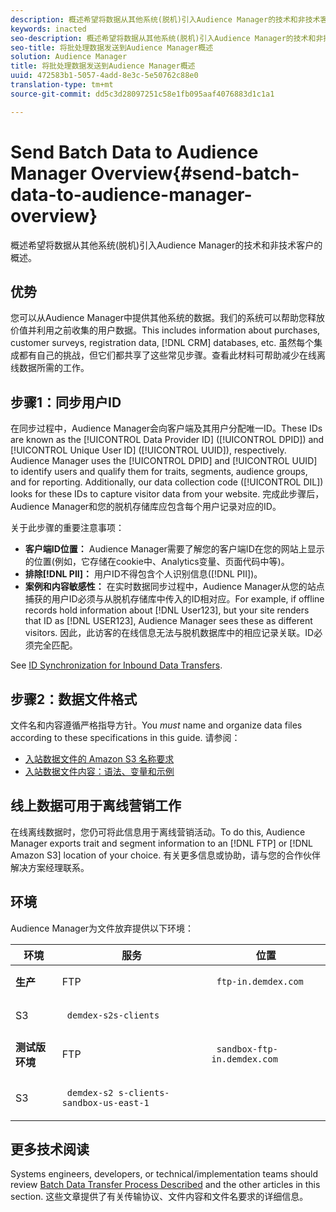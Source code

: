 ```yaml
---
description: 概述希望将数据从其他系统(脱机)引入Audience Manager的技术和非技术客户的概述。
keywords: inacted
seo-description: 概述希望将数据从其他系统(脱机)引入Audience Manager的技术和非技术客户的概述。
seo-title: 将批处理数据发送到Audience Manager概述
solution: Audience Manager
title: 将批处理数据发送到Audience Manager概述
uuid: 472583b1-5057-4add-8e3c-5e50762c88e0
translation-type: tm+mt
source-git-commit: dd5c3d28097251c58e1fb095aaf4076883d1c1a1

---
```



# Send Batch Data to Audience Manager Overview{#send-batch-data-to-audience-manager-overview}

概述希望将数据从其他系统(脱机)引入Audience Manager的技术和非技术客户的概述。

## 优势

<!-- c_offline_to_online.xml -->

您可以从Audience Manager中提供其他系统的数据。我们的系统可以帮助您释放价值并利用之前收集的用户数据。This includes information about purchases, customer surveys, registration data, [!DNL CRM] databases, etc. 虽然每个集成都有自己的挑战，但它们都共享了这些常见步骤。查看此材料可帮助减少在线离线数据所需的工作。

## 步骤1：同步用户ID

在同步过程中，Audience Manager会向客户端及其用户分配唯一ID。These IDs are known as the [!UICONTROL Data Provider ID] ([!UICONTROL DPID]) and [!UICONTROL Unique User ID] ([!UICONTROL UUID]), respectively. Audience Manager uses the [!UICONTROL DPID] and [!UICONTROL UUID] to identify users and qualify them for traits, segments, audience groups, and for reporting. Additionally, our data collection code ([!UICONTROL DIL]) looks for these IDs to capture visitor data from your website. 完成此步骤后，Audience Manager和您的脱机存储库应包含每个用户记录对应的ID。

关于此步骤的重要注意事项：

* **客户端ID位置：** Audience Manager需要了解您的客户端ID在您的网站上显示的位置(例如，它存储在cookie中、Analytics变量、页面代码中等)。
* **排除[!DNL PII]：** 用户ID不得包含个人识别信息([!DNL PII])。
* **案例和内容敏感性：** 在实时数据同步过程中，Audience Manager从您的站点捕获的用户ID必须与从脱机存储库中传入的ID相对应。For example, if offline records hold information about [!DNL User123], but your site renders that ID as [!DNL USER123], Audience Manager sees these as different visitors. 因此，此访客的在线信息无法与脱机数据库中的相应记录关联。ID必须完全匹配。

See [ID Synchronization for Inbound Data Transfers](../../../integration/sending-audience-data/batch-data-transfer-explained/id-sync-http.md).

<!-- 

<p> <b>Step 2: Create a Translation File</b> </p> 
<p>A translation file classifies data according to uniform and logical hierarchy. It is a taxonomy that helps you organize information from general categories (e.g., geography) to more precise classifications (e.g., <i>geography > United States > New York</i>). Also, it labels data with to easy to understand names such as "gender=male" or "color=green" instead of with your internal SKUs, abbreviations, or other names. The file lets Audience Manager display this information in a readable, logical manner. You and your data partners must create and share the translation file with Audience Manager before any real-time or server-to-server data transfers can begin. You can update this file on a schedule relevant to your business needs. </p> 
<p>Important considerations about this step: </p> 
<ul id="ul_6A05AECB0BD649B1BF1B34058E9008E2"> 
 <li id="li_39817ED898F14156A77FCAC066FE0968"> <b>Create a comprehensive list:</b> The translation file must include all the possible values that can be passed in on a particular key. For example, if you have category key called "color" and it accepts the values "red," "green," and "blue," the translation file must contain <i>all</i> those elements. </li> 
 <li id="li_19CAD7683BCF45278E2991C1EDBC9903"> <b>Case and content sensitivity:</b> The key-values in the file must match the values actually passed in to Audience Manager from your website. </li> 
</ul> 
<p>See DATA TRANSLATION FILE. </p>

 -->

## 步骤2：数据文件格式

文件名和内容遵循严格指导方针。You *must* name and organize data files according to these specifications in this guide. 请参阅：

* [入站数据文件的 Amazon S3 名称要求](../../../integration/sending-audience-data/batch-data-transfer-explained/inbound-s3-filenames.md)
* [入站数据文件内容：语法、变量和示例](../../../integration/sending-audience-data/batch-data-transfer-explained/inbound-file-contents.md)

## 线上数据可用于离线营销工作

在线离线数据时，您仍可将此信息用于离线营销活动。To do this, Audience Manager exports trait and segment information to an [!DNL FTP] or [!DNL Amazon S3] location of your choice. 有关更多信息或协助，请与您的合作伙伴解决方案经理联系。

## 环境

Audience Manager为文件放弃提供以下环境：

<table id="table_A61AA64578944B23B5A7355F2A76E882"> 
 <thead> 
  <tr> 
   <th colname="col1" class="entry"> 环境 </th> 
   <th colname="col02" class="entry"> 服务 </th> 
   <th colname="col2" class="entry"> 位置 </th> 
  </tr> 
 </thead>
 <tbody> 
  <tr> 
   <td colname="col1" morerows="1"> <b>生产</b> </td> 
   <td colname="col02"> FTP </td> 
   <td colname="col2"> <p> <code> ftp-in.demdex.com</code> </p> </td> 
  </tr> 
  <tr> 
   <td colname="col02"> S3 </td> 
   <td colname="col2"> <p> <code> demdex-s2s-clients</code> </p> </td> 
  </tr> 
  <tr> 
   <td colname="col1" morerows="1"> <b>测试版环境</b> </td> 
   <td colname="col02"> FTP </td> 
   <td colname="col2"> <p><code> sandbox-ftp-in.demdex.com</code> </p> </td> 
  </tr> 
  <tr> 
   <td colname="col02"> S3 </td> 
   <td colname="col2"> <p> <code> demdex-s2 s-clients-sandbox-us-east-1</code> </p> </td> 
  </tr> 
 </tbody> 
</table>

## 更多技术阅读

Systems engineers, developers, or technical/implementation teams should review [Batch Data Transfer Process Described](../../../integration/sending-audience-data/batch-data-transfer-explained/batch-data-transfer-explained.md#batch-data-transfer-process) and the other articles in this section. 这些文章提供了有关传输协议、文件内容和文件名要求的详细信息。